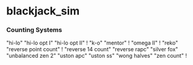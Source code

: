 # blackjack_sim


### Counting Systems

"hi-lo"
"hi-lo opt I"
"hi-lo opt II"          !
"k-o"
"mentor"                !
"omega II"              !
"reko"
"reverse point count"   !
"reverse 14 count"
"reverse rapc"
"silver fox"
"unbalanced zen 2"
"uston apc"
"uston ss"
"wong halves"
"zen count"             !

